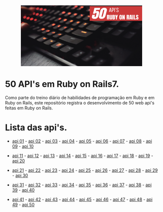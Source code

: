 <p align="center"><img src="https://github.com/Adyson-Lima/50_APIs_rails7/blob/main/50(1).png" alt="logo" width="400" height="200"></p>

# 50 API's em Ruby on Rails7.

Como parte do treino diário de habilidades de programação em Ruby e em Ruby on Rails, este repositório registra o desenvolvimento de 50 web api's feitas em Ruby on Rails.

# Lista das api's.
- <a href="https://github.com/Adyson-Lima/microcontrollers_api">api 01</a> - <a href="https://github.com/Adyson-Lima/airplanes_api">api 02</a> - <a href="https://github.com/Adyson-Lima/users_api">api 03</a> - <a href="https://github.com/Adyson-Lima/cars_api">api 04</a> - <a href="https://github.com/Adyson-Lima/books_api">api 05</a> - <a href="https://github.com/Adyson-Lima/systems_api">api 06</a> - <a href="">api 07</a> - <a href="">api 08</a> - <a href="">api 09</a> - <a href="">api 10</a>

- <a href="">api 11</a> - <a href="">api 12</a> - <a href="">api 13</a> - <a href="">api 14</a> - <a href="">api 15</a> - <a href="">api 16</a> - <a href="">api 17</a> - <a href="">api 18</a> - <a href="">api 19</a> - <a href="">api 20</a>

- <a href="">api 21</a> - <a href="">api 22</a> - <a href="">api 23</a> - <a href="">api 24</a> - <a href="">api 25</a> - <a href="">api 26</a> - <a href="">api 27</a> - <a href="">api 28</a> - <a href="">api 29</a> - <a href="">api 30</a>

- <a href="">api 31</a> - <a href="">api 32</a> - <a href="">api 33</a> - <a href="">api 34</a> - <a href="">api 35</a> - <a href="">api 36</a> - <a href="">api 37</a> - <a href="">api 38</a> - <a href="">api 39</a> - <a href="">api 40</a>

- <a href="">api 41</a> - <a href="">api 42</a> - <a href="">api 43</a> - <a href="">api 44</a> - <a href="">api 45</a> - <a href="">api 46</a> - <a href="">api 47</a> - <a href="">api 48</a> - <a href="">api 49</a> - <a href="">api 50</a>
